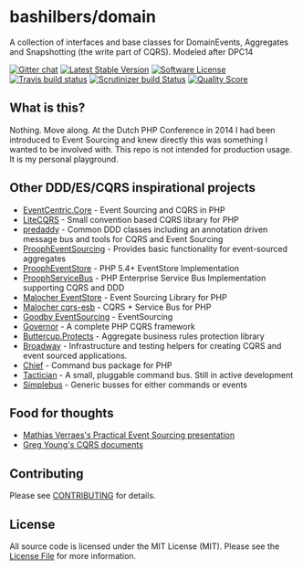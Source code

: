 # bashilbers/domain
A collection of interfaces and base classes for DomainEvents, Aggregates and Snapshotting (the write part of CQRS). Modeled after DPC14

[![Gitter chat](https://badges.gitter.im/bashilbers/domain.png)](https://gitter.im/bashilbers/domain)
[![Latest Stable Version](https://poser.pugx.org/bashilbers/domain/v/stable)](https://packagist.org/packages/bashilbers/domain)
[![Software License](https://img.shields.io/badge/license-MIT-brightgreen.svg?style=flat-square)](LICENSE)
[![Travis build status](https://travis-ci.org/bashilbers/domain.svg)](https://travis-ci.org/bashilbers/domain)
[![Scrutinizer build Status](https://scrutinizer-ci.com/g/bashilbers/domain/badges/build.png?b=master)](https://scrutinizer-ci.com/g/bashilbers/domain/?branch=master)
[![Quality Score](https://scrutinizer-ci.com/g/bashilbers/domain/badges/quality-score.png?b=master)](https://scrutinizer-ci.com/g/bashilbers/domain/?branch=master)

## What is this?

Nothing. Move along. At the Dutch PHP Conference in 2014 I had been introduced to Event Sourcing and knew directly this was something
I wanted to be involved with. This repo is not intended for production usage. It is my personal playground.

## Other DDD/ES/CQRS inspirational projects

* [EventCentric.Core](https://github.com/event-centric/EventCentric.Core) - Event Sourcing and CQRS in PHP
* [LiteCQRS](https://github.com/beberlei/litecqrs-php) - Small convention based CQRS library for PHP
* [predaddy](https://github.com/szjani/predaddy) - Common DDD classes including an annotation driven message bus and tools for CQRS and Event Sourcing
* [ProophEventSourcing](https://github.com/prooph/event-sourcing) - Provides basic functionality for event-sourced aggregates
* [ProophEventStore](https://github.com/prooph/event-store) - PHP 5.4+ EventStore Implementation
* [ProophServiceBus](https://github.com/prooph/service-bus) - PHP Enterprise Service Bus Implementation supporting CQRS and DDD
* [Malocher EventStore](https://github.com/malocher/event-store) - Event Sourcing Library for PHP
* [Malocher cqrs-esb](https://github.com/malocher/cqrs-esb) - CQRS + Service Bus for PHP
* [Goodby EventSourcing](https://github.com/goodby/event-sourcing) - EventSourcing
* [Governor](https://github.com/davidkalosi/GovernorFramework) - A complete PHP CQRS framework
* [Buttercup.Protects](https://github.com/buttercup-php/protects) - Aggregate business rules protection library
* [Broadway](https://github.com/qandidate-labs/broadway) - Infrastructure and testing helpers for creating CQRS and event sourced applications.
* [Chief](https://github.com/adamnicholson/chief) - Command bus package for PHP
* [Tactician](https://github.com/thephpleague/tactician) - A small, pluggable command bus. Still in active development
* [Simplebus](https://github.com/SimpleBus) - Generic busses for either commands or events

## Food for thoughts
* [Mathias Verraes's Practical Event Sourcing presentation](http://joind.in/talk/view/10879)
* [Greg Young's CQRS documents](https://cqrs.files.wordpress.com/2010/11/cqrs_documents.pdf)

## Contributing

Please see [CONTRIBUTING](CONTRIBUTING.md) for details.

## License

All source code is licensed under the MIT License (MIT). Please see the [License File](LICENSE) for more information.
